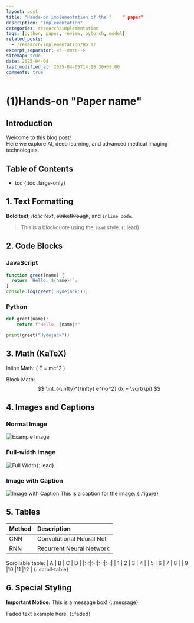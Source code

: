 ```yaml
---
layout: post
title: "Hands-on implementation of the "    " paper"
description: "implementation"
categories: research/implementation
tags: [python, paper, review, pytorch, model]
related_posts:
  - /research/implementation/Ho_1/
excerpt_separator: <!--more-->
sitemap: true
date: 2025-04-04
last_modified_at: 2025-04-05T14:18:30+09:00
comments: true
---
```


# (1)Hands-on "Paper name" 

<!--more-->

## Introduction
Welcome to this blog post!  
Here we explore AI, deep learning, and advanced medical imaging technologies.

## Table of Contents
* toc
{:toc .large-only}

## 1. Text Formatting

**Bold text**, _italic text_, ~~strikethrough~~, and `inline code`.

> This is a blockquote using the `lead` style.
{:.lead}

## 2. Code Blocks

### JavaScript
~~~js
function greet(name) {
  return `Hello, ${name}!`;
}
console.log(greet('Hydejack'));
~~~

### Python
~~~python
def greet(name):
    return f"Hello, {name}!"

print(greet("Hydejack"))
~~~

## 3. Math (KaTeX)

Inline Math: \( E = mc^2 \)

Block Math:
$$
\int_{-\infty}^{\infty} e^{-x^2} dx = \sqrt{\pi}
$$

## 4. Images and Captions

### Normal Image
![Example Image](https://via.placeholder.com/800x400 "Example")

### Full-width Image
![Full Width](https://via.placeholder.com/1200x400){:.lead}

### Image with Caption
![Image with Caption](https://via.placeholder.com/600x200)
This is a caption for the image.
{:.figure}

## 5. Tables

| Method  | Description             |
|:--------|:-------------------------|
| CNN     | Convolutional Neural Net  |
| RNN     | Recurrent Neural Network  |

Scrollable table:
| A | B | C | D |
|:-:|:-:|:-:|:-:|
| 1 | 2 | 3 | 4 |
| 5 | 6 | 7 | 8 |
| 9 |10 |11 |12 |
{:.scroll-table}

## 6. Special Styling

**Important Notice:** This is a message box!
{:.message}

Faded text example here.
{:.faded}

